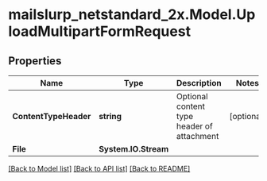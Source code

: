 # mailslurp_netstandard_2x.Model.UploadMultipartFormRequest

## Properties

Name | Type | Description | Notes
------------ | ------------- | ------------- | -------------
**ContentTypeHeader** | **string** | Optional content type header of attachment | [optional] 
**File** | **System.IO.Stream** |  | 

[[Back to Model list]](../README#documentation-for-models) [[Back to API list]](../README#documentation-for-api-endpoints) [[Back to README]](../README)

